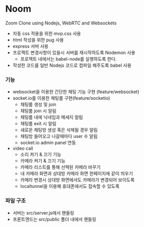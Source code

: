 # Noom

Zoom Clone using Nodejs, WebRTC and Websockets

- 자동 css 적용을 위한 mvp.css 사용
- html 작성을 위한 pug 사용
- express 서버 사용
- 프로젝트 변경사항이 있을시 서버를 재시작하도록 Nodemon 사용
  - 프로젝트 내에서는 babel-node를 실행하도록 한다.
- 작성한 코드를 일반 Nodejs 코드로 컴파일 해주도록 babel 사용

### 기능

- websocket을 이용한 간단한 채팅 기능 구현 (feature/websocket)
- socket.io를 이용한 채팅룸 구현(feature/socketio)
  - 채팅룸 생성 및 join
  - 채팅룸 join 시 알림
  - 채팅룸 내에 닉네임과 메세지 알림
  - 채팅룸 exit 시 알림
  - 새로운 채팅방 생성 혹은 삭제될 경우 알림
  - 채팅방 들어오고 나갈때마다 user 수 알림
  - socket.io admin panel 연동
- video call
  - 소리 켜기 & 끄기 기능
  - 카메라 켜기 & 끄기 기능
  - 카메라 리스트를 통해 선택된 카메라 바꾸기
  - 내 카메라 화면과 상대방 카메라 화면 한페이지에 같이 띄우기
  - 카메라 변경시 상대방 화면에서도 카메라가 변경되어 보이도록
  - localtunnel을 이용해 휴대폰에서도 접속할 수 있도록

### 파일 구조

- 서버는 src/server.js에서 핸들링
- 프론트엔드는 src/public 폴더 내에서 핸들링
